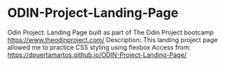 # ODIN-Project-Landing-Page
Odin Project: Landing Page built as part of The Odin Project bootcamp https://www.theodinproject.com/
Description: This landing project page allowed me to practice CSS styling using flexbox
Access from:
https://dpuertamartos.github.io/ODIN-Project-Landing-Page/
